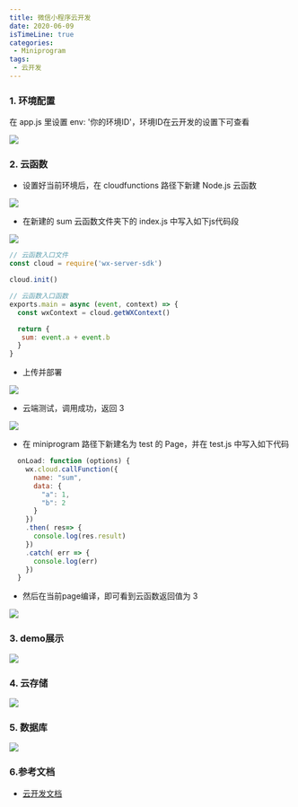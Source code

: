 ```yaml
---
title: 微信小程序云开发
date: 2020-06-09
isTimeLine: true
categories:
 - Miniprogram
tags:
 - 云开发
---
```


### 1. 环境配置
在 app.js 里设置 env: '你的环境ID'，环境ID在云开发的设置下可查看

![](https://tva1.sinaimg.cn/large/007S8ZIlly1gfm0gat19dj30ya05n74c.jpg)

### 2. 云函数
+ 设置好当前环境后，在 cloudfunctions 路径下新建 Node.js 云函数

![](https://tva1.sinaimg.cn/large/007S8ZIlly1gflzhew88hj30cw0ejaan.jpg)

+ 在新建的 sum 云函数文件夹下的 index.js 中写入如下js代码段
   
![](https://tva1.sinaimg.cn/large/007S8ZIlly1gflzio94ppj307x06pwed.jpg)
   
```js
// 云函数入口文件
const cloud = require('wx-server-sdk')

cloud.init()

// 云函数入口函数
exports.main = async (event, context) => {
  const wxContext = cloud.getWXContext()

  return {
   sum: event.a + event.b
  }
}

```
+ 上传并部署   

![](https://tva1.sinaimg.cn/large/007S8ZIlly1gflzqogpusj30gm0h7wfs.jpg)

+ 云端测试，调用成功，返回 3   

![](https://tva1.sinaimg.cn/large/007S8ZIlly1gflzqhkbr5j30m80not9t.jpg)

+ 在 miniprogram 路径下新建名为 test 的 Page，并在 test.js 中写入如下代码

```js
  onLoad: function (options) {
    wx.cloud.callFunction({
      name: "sum",
      data: {
        "a": 1,
        "b": 2
      }
    })
    .then( res=> {
      console.log(res.result)
    })
    .catch( err => {
      console.log(err)
    })
  }
```
+ 然后在当前page编译，即可看到云函数返回值为 3

![](https://tva1.sinaimg.cn/large/007S8ZIlly1gfm04kwk5bj30jy0l6mxw.jpg)



### 3. demo展示

![](https://tva1.sinaimg.cn/large/007S8ZIlly1gfl510ux13g308s0fwnp9.gif)

### 4. 云存储

![](https://tva1.sinaimg.cn/large/007S8ZIlly1gfl56kp8ggj30m80iajsn.jpg)

### 5. 数据库

![](https://tva1.sinaimg.cn/large/007S8ZIlly1gfl56l69esj30m80cuab0.jpg)

### 6.参考文档

- [云开发文档](https://developers.weixin.qq.com/miniprogram/dev/wxcloud/basis/getting-started.html)
